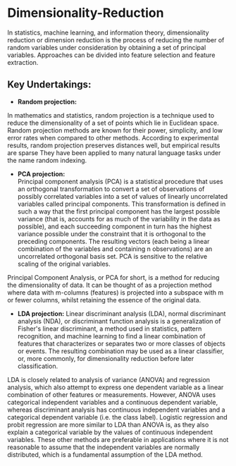 # Dimensionality-Reduction
In statistics, machine learning, and information theory, dimensionality reduction or dimension reduction is the process of reducing the number of random variables under consideration by obtaining a set of principal variables. Approaches can be divided into feature selection and feature extraction.

## Key Undertakings:

- **Random projection:**

In mathematics and statistics, random projection is a technique used to reduce the dimensionality of a set of points which lie in Euclidean space. Random projection methods are known for their power, simplicity, and low error rates when compared to other methods. According to experimental results, random projection preserves distances well, but empirical results are sparse They have been applied to many natural language tasks under the name random indexing.

- **PCA projection:**
<br> Principal component analysis (PCA) is a statistical procedure that uses an orthogonal transformation to convert a set of observations of possibly correlated variables into a set of values of linearly uncorrelated variables called principal components. This transformation is defined in such a way that the first principal component has the largest possible variance (that is, accounts for as much of the variability in the data as possible), and each succeeding component in turn has the highest variance possible under the constraint that it is orthogonal to the preceding components. The resulting vectors (each being a linear combination of the variables and containing n observations) are an uncorrelated orthogonal basis set. PCA is sensitive to the relative scaling of the original variables.

Principal Component Analysis, or PCA for short, is a method for reducing the dimensionality of data. It can be thought of as a projection method where data with m-columns (features) is projected into a subspace with m or fewer columns, whilst retaining the essence of the original data. <br>

- **LDA projection:**
Linear discriminant analysis (LDA), normal discriminant analysis (NDA), or discriminant function analysis is a generalization of Fisher's linear discriminant, a method used in statistics, pattern recognition, and machine learning to find a linear combination of features that characterizes or separates two or more classes of objects or events. The resulting combination may be used as a linear classifier, or, more commonly, for dimensionality reduction before later classification.

LDA is closely related to analysis of variance (ANOVA) and regression analysis, which also attempt to express one dependent variable as a linear combination of other features or measurements. However, ANOVA uses categorical independent variables and a continuous dependent variable, whereas discriminant analysis has continuous independent variables and a categorical dependent variable (i.e. the class label). Logistic regression and probit regression are more similar to LDA than ANOVA is, as they also explain a categorical variable by the values of continuous independent variables. These other methods are preferable in applications where it is not reasonable to assume that the independent variables are normally distributed, which is a fundamental assumption of the LDA method.


